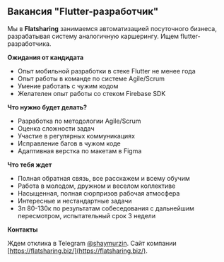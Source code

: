 ## Вакансия "Flutter-разработчик"

Мы в **Flatsharing** занимаемся автоматизацией посуточного бизнеса, разрабатывая систему аналогичную каршерингу. Ищем flutter-разработчика.

**Ожидания от кандидата**

- Опыт мобильной разработки в стеке Flutter не менее года
- Опыт работы в команде по системе Agile/Scrum
- Умение работать с чужим кодом
- Желателен опыт работы со стеком Firebase SDK

**Что нужно будет делать?**

- Разработка по методологии Agile/Scrum
- Оценка сложности задач
- Участие в регулярных коммуникациях
- Исправление багов в чужом коде
- Адаптивная верстка по макетам в Figma

**Что тебя ждет**

- Полная обратная связь, все расскажем и всему обучим
- Работа в молодом, дружном и веселом коллективе
- Насыщенная, полная сюрпризов рабочая атмосфера
- Интересные и нестандартные задачи
- Зп 80-130к по результатам собеседования с дальнейшим пересмотром, испытательный срок 3 недели

**Контакты**

Ждем отклика в Telegram [@shaymurzin](https://t.me/shaymurzin). Сайт компании [https://flatsharing.biz/](https://flatsharing.biz/).
